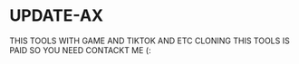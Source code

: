 # UPDATE-AX

THIS TOOLS WITH GAME AND TIKTOK AND ETC CLONING THIS TOOLS IS PAID SO YOU NEED CONTACKT ME (:
